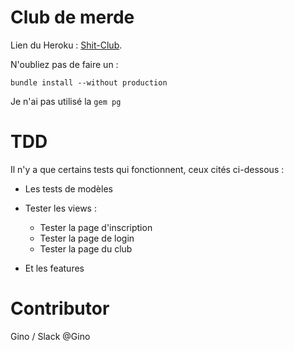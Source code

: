 # Club de merde

Lien du Heroku : [Shit-Club](https://shit-club.herokuapp.com/).

N'oubliez pas de faire un :

`bundle install --without production`

Je n'ai pas utilisé la `gem pg`

# TDD

Il n'y a que certains tests qui fonctionnent, ceux cités ci-dessous : 

- Les tests de modèles

- Tester les views :
  - Tester la page d'inscription
  - Tester la page de login
  - Tester la page du club
  
- Et les features

# Contributor

Gino / Slack @Gino
